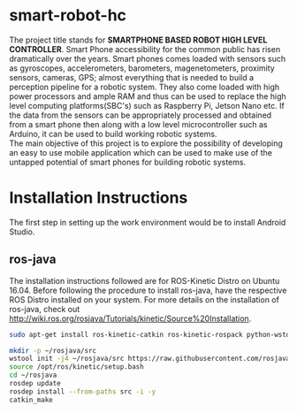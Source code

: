 # smart-robot-hc
The project title stands for **SMARTPHONE BASED ROBOT HIGH LEVEL CONTROLLER**. Smart Phone accessibility for the common public has risen dramatically over the years. Smart phones comes loaded with sensors such as gyroscopes, accelerometers, barometers, magenetometers, proximity sensors, cameras, GPS; almost everything that is needed to build a perception pipeline for a robotic system. They also come loaded with high power processors and ample RAM and thus can be used to replace the high level computing platforms(SBC's) such as Raspberry Pi, Jetson Nano etc. If the data from the sensors can be appropriately processed and obtained from a smart phone then along with a low level microcontroller such as Arduino, it can be used to build working robotic systems.  
The main objective of this project is to explore the possibility of developing an easy to use mobile application which can be used to make use of the untapped potential of smart phones for building robotic systems. 


# Installation Instructions
The first step in setting up the work environment would be to install Android Studio.

## ros-java 
The installation instructions followed are for ROS-Kinetic Distro on Ubuntu 16.04. Before following the procedure to install ros-java, have the respective ROS Distro installed on your system. For more details on the installation of ros-java, check out http://wiki.ros.org/rosjava/Tutorials/kinetic/Source%20Installation. 

```bash
sudo apt-get install ros-kinetic-catkin ros-kinetic-rospack python-wstool openjdk-8-jdk
```
```bash
mkdir -p ~/rosjava/src
wstool init -j4 ~/rosjava/src https://raw.githubusercontent.com/rosjava/rosjava/kinetic/rosjava.rosinstall
source /opt/ros/kinetic/setup.bash
cd ~/rosjava
rosdep update
rosdep install --from-paths src -i -y
catkin_make
```
